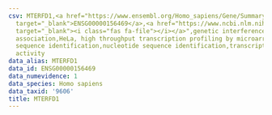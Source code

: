 ```yaml
---
csv: MTERFD1,<a href="https://www.ensembl.org/Homo_sapiens/Gene/Summary?db=core;g=ENSG00000156469"
  target="_blank">ENSG00000156469</a>,<a href="https://www.ncbi.nlm.nih.gov/pubmed/17216044"
  target="_blank"><i class="fas fa-file"></i></a>",genetic interference,functional
  association,HeLa, high throughput transcription profiling by microarray,nucleotide
  sequence identification,nucleotide sequence identification,transcriptional regulation,down-regulates
  activity
data_alias: MTERFD1
data_id: ENSG00000156469
data_numevidence: 1
data_species: Homo sapiens
data_taxid: '9606'
title: MTERFD1
---
```

